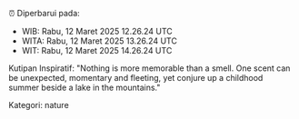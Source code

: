 ⏰ Diperbarui pada:
- WIB: Rabu, 12 Maret 2025 12.26.24 UTC
- WITA: Rabu, 12 Maret 2025 13.26.24 UTC
- WIT: Rabu, 12 Maret 2025 14.26.24 UTC

Kutipan Inspiratif:
"Nothing is more memorable than a smell. One scent can be unexpected, momentary and fleeting, yet conjure up a childhood summer beside a lake in the mountains."


Kategori: nature

